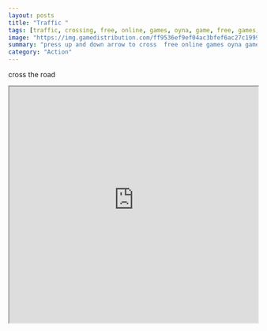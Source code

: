 ```yaml
---
layout: posts
title: "Traffic "
tags: [traffic, crossing, free, online, games, oyna, game, free, games, play, play, games]
image: "https://img.gamedistribution.com/ff9536ef9ef04ac3bfef6ac27c199903-512x384.jpeg"
summary: "press up and down arrow to cross  free online games oyna game free games play play games"
category: "Action"
---
```


cross the road

<iframe width="100%" height="480px;" src="https://html5.gamedistribution.com/ff9536ef9ef04ac3bfef6ac27c199903/"></iframe>